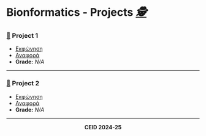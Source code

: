 # Bionformatics - Projects _[🕵](https://drive.google.com/file/d/1tS_cVaEvvL5DMmkEogInR5MuFFQ8QEOX/view?usp=sharing)_

### **[📂](https://github.com/xrhstosdim1/ceid_bioInformatics/tree/main/Project%201) Project 1**  
- [Εκφώνηση](https://github.com/xrhstosdim1/bioInformatics-project/blob/main/Project%201/first_project_2024_2025_ver_final.pdf)  
- [Αναφορά](https://docs.google.com/document/d/1h4_Pqx_hJTgqUzRbDlWtmXpKMVQSoA_qtxVobzhadrE/edit?tab=t.0)
- **Grade:** _N/A_  
<hr>

### **[📂](https://github.com/xrhstosdim1/ceid_bioInformatics/tree/main/Project%202) Project 2**  
- [Εκφώνηση](https://github.com/xrhstosdim1/bioInformatics-project/blob/main/Project%202/second_project_2025.pdf)  
- [Αναφορά](https://docs.google.com/document/d/1dM_xovtfjMLipwHmiH1NNwBCSVjP2y7eumZDPm2qLXM/edit?tab=t.0)  
- **Grade:** _N/A_  
<hr>

<p align="center"><b>CEID 2024-25</b></p>
 
